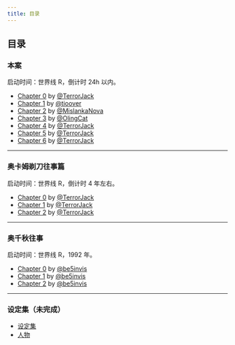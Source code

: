 ```yaml
---
title: 目录
---
```

## 目录

### 本案

启动时间：世界线 R，倒计时 24h 以内。

- [Chapter 0](story/chapter-0.html) by [@TerrorJack](https://github.com/TerrorJack)
- [Chapter 1](story/chapter-1.html) by [@tioover](https://github.com/tioover)
- [Chapter 2](story/chapter-2.html) by [@MislankaNova](https://github.com/MislankaNova)
- [Chapter 3](story/chapter-3.html) by [@OlingCat](https://github.com/OlingCat)
- [Chapter 4](story/chapter-4.html) by [@TerrorJack](https://github.com/TerrorJack)
- [Chapter 5](story/chapter-5.html) by [@TerrorJack](https://github.com/TerrorJack)
- [Chapter 6](story/chapter-6.html) by [@TerrorJack](https://github.com/TerrorJack)

---

### 奥卡姆剃刀往事篇

启动时间：世界线 R，倒计时 4 年左右。

- [Chapter 0](occam-razor-tale/chapter-0.html) by [@TerrorJack](https://github.com/TerrorJack)
- [Chapter 1](occam-razor-tale/chapter-1.html) by [@TerrorJack](https://github.com/TerrorJack)
- [Chapter 2](occam-razor-tale/chapter-2.html) by [@TerrorJack](https://github.com/TerrorJack)

---

### 奥千秋往事

启动时间：世界线 R，1992 年。

- [Chapter 0](ochsengiu-stories/chapter-0.html) by [@be5invis](https://github.com/be5invis)
- [Chapter 1](ochsengiu-stories/chapter-1.html) by [@be5invis](https://github.com/be5invis)
- [Chapter 2](ochsengiu-stories/chapter-2.html) by [@be5invis](https://github.com/be5invis)


---

### 设定集（未完成）

- [设定集](plot/plot.html)
- [人物](plot/characters.html)